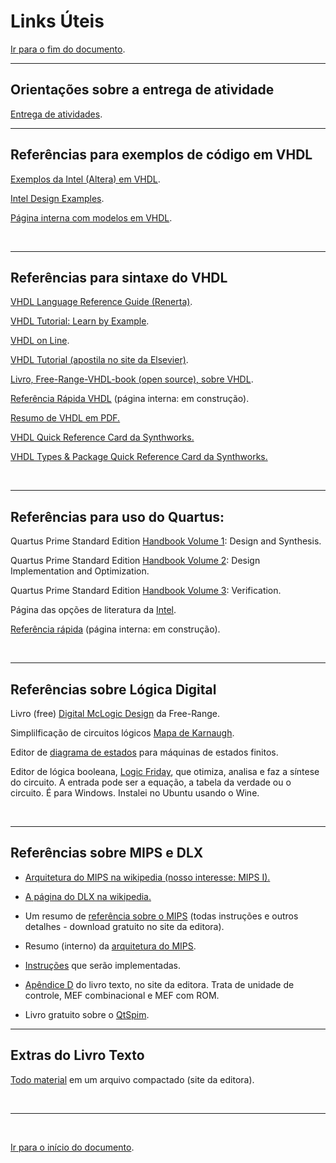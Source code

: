 <a name="inicio"></a>

# Links Úteis

[Ir para o fim do documento](#fimDocumento).

***

## Orientações sobre a entrega de atividade

[Entrega de atividades][entregaAtiv].

***
<a name="refCodigo"></a>

## Referências para exemplos de código em VHDL

[Exemplos da Intel (Altera) em VHDL][intelVHDLSupport].

[Intel Design Examples][designExamplesIntel].

[Página interna com modelos em VHDL][componentesVHDL].

<br>

***

<a name="refVHDL"></a>

## Referências para sintaxe do VHDL

[VHDL Language Reference Guide (Renerta)][renertaVHDLRefGuide].

[VHDL Tutorial: Learn by Example][VHDL-LearnByExample].

[VHDL on Line][vhdlOnLine].

[VHDL Tutorial (apostila no site da Elsevier)][VHDLTutorialElsevier].

[Livro, Free-Range-VHDL-book (open source), sobre VHDL][freeRangeVHDL].

[Referência Rápida VHDL](./vhdl/_vhdlBasico.html) (página interna: em construção).

[Resumo de VHDL em PDF.][ehwangVHDL]

[VHDL Quick Reference Card da Synthworks.][VQRCSynthworks]

[VHDL Types & Package Quick Reference Card da Synthworks.][VTPQRCSynthworks]

<br>

***

<a name="refQuartus"></a>

## Referências para uso do Quartus:

Quartus Prime Standard Edition [Handbook Volume 1][manualV1]: Design and Synthesis.

Quartus Prime Standard Edition [Handbook Volume 2][manualV2]: Design Implementation and Optimization.

Quartus Prime Standard Edition [Handbook Volume 3][manualV3]: Verification.

Página das opções de literatura da [Intel][intelLiteratura].

[Referência rápida][refQuartus] (página interna: em construção).

<br>

***

<a name="refDigital"></a>

## Referências sobre Lógica Digital

Livro (free) [Digital McLogic Design][freeRangeTutoriais] da Free-Range.

Simplilficação de circuitos lógicos [Mapa de Karnaugh][mapK].

Editor de [diagrama de estados][editorFSM] para máquinas de estados finitos.

Editor de lógica booleana, [Logic Friday][logicFriday], que otimiza, analisa e faz a síntese do circuito. A entrada pode ser a equação, a tabela da verdade ou o circuito. É para Windows. Instalei no Ubuntu usando o Wine.

<br>

***

## Referências sobre MIPS e DLX

-   [Arquitetura do MIPS na wikipedia (nosso interesse: MIPS I).](https://en.wikipedia.org/wiki/MIPS_architecture)

-   [A página do DLX na wikipedia.](https://en.wikipedia.org/wiki/DLX)

-   Um resumo de [referência sobre o MIPS](https://booksite.elsevier.com/9780124077263/downloads/COD_5e_Greencard.pdf) (todas instruções e outros detalhes - download gratuito no site da editora).

-   Resumo (interno) da [arquitetura do MIPS][ArquiteturaDLX].

-   [Instruções][instrucoesDLX] que serão implementadas.

-   [Apêndice D][appendix_D] do livro texto, no site da editora. Trata de unidade de controle, MEF combinacional e MEF com ROM.

-   Livro gratuito sobre o [QtSpim][qtspim].

***

<a name="refCOD"></a>

## Extras do Livro Texto

[Todo material][resourcesCOD4Ed] em um arquivo compactado (site da editora).

<br>

***

<br>

<a name="fimDocumento"></a> [Ir para o início do documento](#inicio).



<!---
######### (inicio dos links) ##########
--->

[vhdlOnLine]: http://www.vhdl-online.de

[intelVHDLSupport]: https://www.altera.com/support/support-resources/design-examples/design-software/vhdl.html

[renertaVHDLRefGuide]: http://vhdl.renerta.com

[VHDL-LearnByExample]: http://esd.cs.ucr.edu/labs/tutorial/

[designExamplesIntel]: https://www.altera.com/support/support-resources/design-examples.html

[VHDLTutorialElsevier]: http://booksite.elsevier.com/9780124077263/downloads/VHDL_Tutorials/vhdl-tutorial.pdf

[freeRangeVHDL]: http://github.com/fabriziotappero/Free-Range-VHDL-book

[freeRangeTutoriais]: http://freerangefactory.org/books_tuts.html

[manualV1]: https://www.altera.com/documentation/mwh1409960181641.html

[manualV2]: https://www.altera.com/documentation/mwh1410471376527.html

[manualV3]: https://www.altera.com/documentation/mwh1410385117325.html

[intelLiteratura]: https://www.altera.com/documentation/lit-index.html

[refQuartus]: ./quartus/_referenciaQuartus.html

[componentesVHDL]: ./vhdl/_componentesVHDL.html

[ehwangVHDL]: http://faculty.lasierra.edu/~ehwang/digitaldesign/contents/vhdl.pdf

[mapK]: http://www.32x8.com/

[resourcesCOD4Ed]: https://booksite.elsevier.com/9780123747501/downloads/Resources.zip

[VQRCSynthworks]: http://www.synthworks.com/downloads/vhdl_quickref.pdf

[VTPQRCSynthworks]: http://www.synthworks.com/downloads/type_pkg_quickref.pdf

[editorFSM]: http://madebyevan.com/fsm/

<!-- [MSQRCSynthworks]: http://www.synthworks.com/downloads/modelsim_quickref.pdf

[MSTSynthworks]: http://www.synthworks.com/downloads/modelsim_tutorial.pdf -->

[logicFriday]: http://sontrak.com/index.html

[ArquiteturaDLX]: ./MIPS/_arquitetura.html

[qtspim]: http://www.egr.unlv.edu/~ed/mips.html

[instrucoesDLX]: ./MIPS/_instrucoesDLX.html

[entregaAtiv]: ./entregaAtividades.html

[appendix_D]: https://booksite.elsevier.com/9780124077263/downloads/advance_contents_and_appendices/appendix_D.pdf
